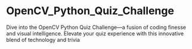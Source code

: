# OpenCV_Python_Quiz_Challenge
Dive into the OpenCV Python Quiz Challenge—a fusion of coding finesse and visual intelligence. Elevate your quiz experience with this innovative blend of technology and trivia
